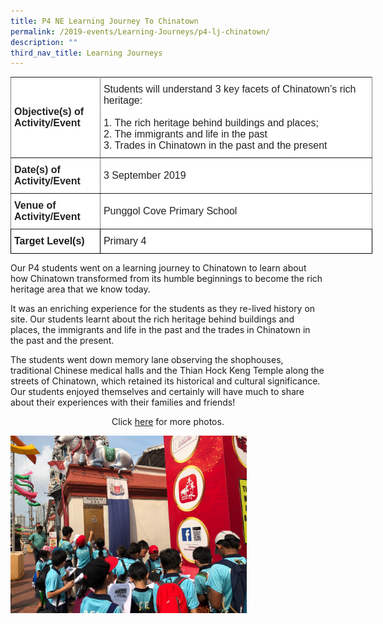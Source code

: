 ```yaml
---
title: P4 NE Learning Journey To Chinatown
permalink: /2019-events/Learning-Journeys/p4-lj-chinatown/
description: ""
third_nav_title: Learning Journeys
---
```

<style type="text/css">
.tg  {border-collapse:collapse;border-spacing:0;margin:0px auto;}
.tg td{border-color:black;border-style:solid;border-width:1px;font-family:Arial, sans-serif;font-size:14px;
  overflow:hidden;padding:10px 5px;word-break:normal;}
.tg th{border-color:black;border-style:solid;border-width:1px;font-family:Arial, sans-serif;font-size:14px;
  font-weight:normal;overflow:hidden;padding:10px 5px;word-break:normal;}
.tg .tg-kdpx{background-color:#FFF;border-color:inherit;color:#222;font-size:16px;text-align:left;vertical-align:middle}
.tg .tg-x4x2{background-color:#FFF;border-color:inherit;color:#222;font-size:16px;font-weight:bold;text-align:left;
  vertical-align:middle}
.tg .tg-hsqg{background-color:#FFF;font-size:16px;text-align:left;vertical-align:middle}
.tg .tg-tzfb{background-color:#FFF;font-size:16px;font-weight:bold;text-align:left;vertical-align:middle}
</style>
<table class="tg" style="undefined;table-layout: fixed; width: 579px">
<colgroup>
<col style="width: 143px">
<col style="width: 436px">
</colgroup>
<tbody>
  <tr>
    <td class="tg-x4x2">Objective(s) of Activity/Event</td>
    <td class="tg-kdpx">Students will underst<span style="background-color:initial">and 3 key facets of Chinatown’s rich heritage:</span><br><br>1.     The rich heritage behind buildings and places;<br>2.     The immigrants and life in the past<br>3.     Trades in Chinatown in the past and the present</td>
  </tr>
  <tr>
    <td class="tg-x4x2">Date(s) of Activity/Event</td>
    <td class="tg-kdpx">3 September 2019</td>
  </tr>
  <tr>
    <td class="tg-x4x2">Venue of Activity/Event</td>
    <td class="tg-kdpx">Punggol Cove Primary School</td>
  </tr>
  <tr>
    <td class="tg-tzfb">Target Level(s)</td>
    <td class="tg-hsqg">Primary 4</td>
  </tr>
</tbody>
</table>


Our P4 students went on a learning journey to Chinatown to learn about how Chinatown transformed from its humble beginnings to become the rich heritage area that we know today.

It was an enriching experience for the students as they re-lived history on site. Our students learnt about the rich heritage behind buildings and places, the immigrants and life in the past and the trades in Chinatown in the past and the present.

The students went down memory lane observing the shophouses, traditional Chinese medical halls and the Thian Hock Keng Temple along the streets of Chinatown, which retained its historical and cultural significance. Our students enjoyed themselves and certainly will have much to share about their experiences with their families and friends!



<center>Click <a href="https://www.flickr.com/photos/142848383@N02/albums/72157711842019151">here</a> for more photos.</center>


<img src="/images/CT5.jpeg" 
     style="width:75%">